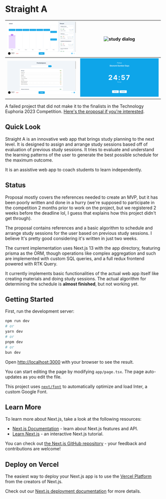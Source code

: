 # Straight A

|    ![dashboard](.github/dashboard.png)     | ![study dialog](.github/studydialog.png) |
| :----------------------------------------: | :--------------------------------------: |
| ![material list](.github/materiallist.png) |  ![study mode](.github/study-mode.png)   |

A failed project that did not make it to the finalists in the Technology Euphoria 2023 Competition. [Here's the proposal if you're interested](https://home.mycloud.com/action/share/9eea3e9e-ef15-4ad5-a9b1-bcd6c5c8b8df).

## Quick Look

Straight A is an innovative web app that brings study planning to the next level. It is designed to assign
and arrange study sessions based off of evaluation of previous study sessions. It tries to evaluate and
understand the learning patterns of the user to generate the best possible schedule for the maximum outcome.

It is an assistive web app to coach students to learn independently.

## Status

Proposal mostly covers the references needed to create an MVP, but it has been poorly written and done in a
hurry (we're supposed to participate in the competition 2 months prior to work on the project, but we registered
2 weeks before the deadline lol, I guess that explains how this project didn't get through).

The proposal contains references and a basic algorithm to schedule and arrange study sessions for the user based
on previous study sessions. I believe It's pretty good considering it's written in just two weeks.

The current implementation uses Next.js 13 with the app directory, featuring prisma as the ORM, though
operations like complex aggregation and such are implemented with custom SQL queries, and a full redux
frontend powered with RTK Query.

It currently implements basic functionalities of the actual web app itself like creating materials and
doing study sessions. The actual algorithm for determining the schedule is **almost finished**, but
not working yet.

## Getting Started

First, run the development server:

```bash
npm run dev
# or
yarn dev
# or
pnpm dev
# or
bun dev
```

Open [http://localhost:3000](http://localhost:3000) with your browser to see the result.

You can start editing the page by modifying `app/page.tsx`. The page auto-updates as you edit the file.

This project uses [`next/font`](https://nextjs.org/docs/basic-features/font-optimization) to automatically optimize and load Inter, a custom Google Font.

## Learn More

To learn more about Next.js, take a look at the following resources:

- [Next.js Documentation](https://nextjs.org/docs) - learn about Next.js features and API.
- [Learn Next.js](https://nextjs.org/learn) - an interactive Next.js tutorial.

You can check out [the Next.js GitHub repository](https://github.com/vercel/next.js/) - your feedback and contributions are welcome!

## Deploy on Vercel

The easiest way to deploy your Next.js app is to use the [Vercel Platform](https://vercel.com/new?utm_medium=default-template&filter=next.js&utm_source=create-next-app&utm_campaign=create-next-app-readme) from the creators of Next.js.

Check out our [Next.js deployment documentation](https://nextjs.org/docs/deployment) for more details.
